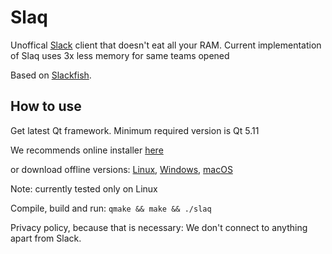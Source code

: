 # Slaq

Unoffical [Slack](https://slack.com/) client that doesn't eat all your RAM.
Current implementation of Slaq uses 3x less memory for same teams opened

Based on [Slackfish](https://github.com/markussammallahti/harbour-slackfish).

## How to use
Get latest Qt framework. 
Minimum required version is Qt 5.11

We recommends online installer [here](https://www.qt.io/download-qt-installer)

or download offline versions:
[Linux](http://download.qt.io/official_releases/qt/5.11/5.11.1/qt-opensource-linux-x64-5.11.1.run), [Windows](http://download.qt.io/official_releases/qt/5.11/5.11.1/qt-opensource-windows-x86-5.11.1.exe), [macOS](http://download.qt.io/official_releases/qt/5.11/5.11.1/qt-opensource-mac-x64-5.11.1.dmg)

Note: currently tested only on Linux

Compile, build and run: `qmake && make && ./slaq`

Privacy policy, because that is necessary: We don't connect to anything apart from Slack.
